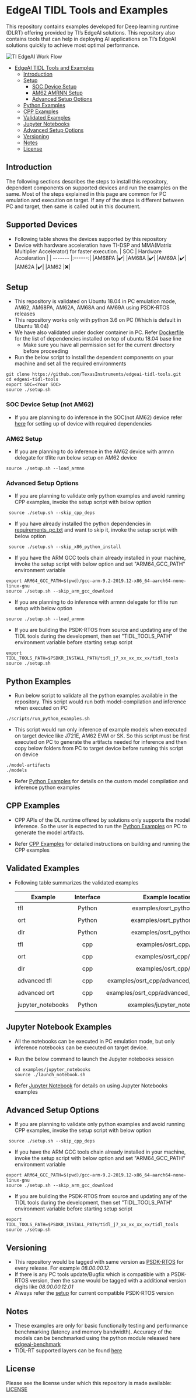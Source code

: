 # EdgeAI TIDL Tools and Examples

This repository contains examples developed for Deep learning runtime (DLRT) offering provided by TI’s EdgeAI solutions. This repository also contains tools that can help in deploying AI applications on TI’s EdgeAI solutions quickly to achieve most optimal performance.

![TI EdgeAI Work Flow](docs/dnn-workflow.png)

- [EdgeAI TIDL Tools and Examples](#edgeai-tidl-tools-and-examples)
  - [Introduction](#introduction)
  - [Setup](#setup)
    - [SOC Device Setup](#device-setup)
    - [AM62 AMRNN Setup](#am62-setup)
    - [Advanced Setup Options](#advanced-setup-options)
  - [Python Examples](#python-examples)
  - [CPP Examples](#cpp-examples)
  - [Validated Examples](#validated-examples)
  - [Jupyter Notebooks](#jupyter-notebooks)
  - [Advanced Setup Options](#advanced-setup-options)
  - [Versioning](#versioning)
  - [Notes](#notes)
  - [License](#license)

## Introduction
 The following sections describes the steps to install this repository, dependent components on supported devices and run the examples on the same. Most of the steps explained in this page are common for PC emulation and execution on target. If any of the steps is different between PC and target, then same is called out in this document.

 ## Supported Devices
- Following table shows the devices supported by this repository
- Device with hardware acceleration have TI-DSP and MMA(Matrix Multiplier Accelerator) for faster execution. 
  | SOC  | Hardware Acceleration |
    | ------- |:------:|
    |AM68PA |:heavy_check_mark:|
    |AM68A |:heavy_check_mark:|
    |AM69A |:heavy_check_mark:|
    |AM62A |:heavy_check_mark:|
    |AM62 |:x:|

## Setup
  - This repository is validated on Ubuntu 18.04 in PC emulation mode, AM62, AM68PA, AM62A, AM68A and AM69A using PSDK-RTOS releases
  - This repository works only with python 3.6 on PC (Which is default in Ubuntu 18.04)
  - We have also validated under docker container in PC. Refer [Dockerfile](./Dockerfile) for the list of dependencies installed on top of ubuntu 18.04 base line
    - Make sure you have all permission set for the current directory before proceeding 
  - Run the below script to install the dependent components on your machine and set all the required environments
 ```
 git clone https://github.com/TexasInstruments/edgeai-tidl-tools.git
 cd edgeai-tidl-tools
 export SOC=<Your SOC>
 source ./setup.sh
```
### SOC Device Setup (not AM62)
  - If you are planning to do inference in the SOC(not AM62) device refer [here](./examples/osrt_python/README.md#model-inference-on-evm) for setting up of device with required dependencies 
### AM62 Setup
  - If you are planning to do inference in the AM62 device with armnn delegate for tflite run below setup on AM62 device
  ```
  source ./setup.sh --load_armnn
  ```
### Advanced Setup Options
  - If you are planning to validate only  python examples and avoid running CPP examples, invoke the setup script with below option
   
```
 source ./setup.sh --skip_cpp_deps
```
- If you have already installed the python dependencies in [requirements_pc.txt](./requirements_pc.txt) and want to skip it, invoke the setup script with below option
   
```
 source ./setup.sh --skip_x86_python_install
```
  - If you have the ARM GCC tools chain already installed in your machine, invoke the setup script with below option and set "ARM64_GCC_PATH" environment variable
   
```
export ARM64_GCC_PATH=$(pwd)/gcc-arm-9.2-2019.12-x86_64-aarch64-none-linux-gnu
source ./setup.sh --skip_arm_gcc_download
```
  - If you are planning to do inference with armnn delegate for tflite run  setup with below option

```
source ./setup.sh --load_armnn
```

  - If you are building the PSDK-RTOS from source and updating any of the TIDL tools during the development, then set  "TIDL_TOOLS_PATH" environment variable before starting setup script
   
```
export TIDL_TOOLS_PATH=$PSDKR_INSTALL_PATH/tidl_j7_xx_xx_xx_xx/tidl_tools
source ./setup.sh
```
 

## Python Examples

  - Run below script to validate all the python examples available in the repository. This script would run both model-compilation and inference when executed on PC
   
```
./scripts/run_python_examples.sh
```

  - This script would run only inference of example models when executed on target device like J721E, AM62 EVM or SK. So this script must be first executed on PC to generate the artifacts needed for inference and then copy below folders from PC to target device before running this script on device
```
./model-artifacts
./models
```
  - Refer [Python Examples](examples/osrt_python/README.md) for details on the custom model compilation and inference python examples

## CPP Examples
   - CPP APIs of the DL runtime offered by solutions only supports the model inference. So the user is expected  to run the [Python Examples](#python-examples) on PC to generate the model artifacts.

- Refer [CPP Examples](examples/osrt_cpp/README.md) for detailed instructions on building and running the CPP examples

## Validated Examples
  - Following table summarizes the validated examples 

    | Example  | Interface |Example  location| AM62   | AM68PA  | AM68A  | AM69A  | AM62A  |
    | ------- |:------:|:------:|:------:|:-----:|:-----:|:-----:|:-----:|
    |tfl | Python | examples/osrt_python/tfl/ | :heavy_check_mark: |:heavy_check_mark:|:heavy_check_mark:|:heavy_check_mark:|:heavy_check_mark:|
    |ort | Python | examples/osrt_python/ort/ | :heavy_check_mark: |:heavy_check_mark:|:heavy_check_mark:|:heavy_check_mark:|:heavy_check_mark:|
    |dlr | Python | examples/osrt_python/dlr/ |  |:heavy_check_mark:|:heavy_check_mark:||:heavy_check_mark:|
    |tfl | cpp | examples/osrt_cpp/tfl/ | :heavy_check_mark: |:heavy_check_mark:|
    |ort | cpp | examples/osrt_cpp/ort/ | :heavy_check_mark: |:heavy_check_mark:|
    |dlr | cpp | examples/osrt_cpp/dlr/ |  |:heavy_check_mark:|
    |advanced tfl | cpp | examples/osrt_cpp/advanced_examples/tfl/ |  |:heavy_check_mark:|
    |advanced ort | cpp | examples/osrt_cpp/advanced_examples/ort/ |  |:heavy_check_mark:|
    |jupyter_notebooks| Python | examples/jupyter_notebooks |  |:heavy_check_mark:|
 

## Jupyter Notebook Examples

- All the notebooks can be executed in PC emulation mode, but only inference notebooks can be executed on target device.
- Run the below command to launch the Jupyter notebooks session

    ```
    cd examples/jupyter_notebooks
    source ./launch_notebook.sh
    ```
- Refer [Jupyter Notebook](examples/jupyter_notebooks/README.md) for details on using Jupyter Notebooks examples


## Advanced Setup Options
  - If you are planning to validate only  python examples and avoid running CPP examples, invoke the setup script with below option
   
```
 source ./setup.sh --skip_cpp_deps
```
  - If you have the ARM GCC tools chain already installed in your machine, invoke the setup script with below option and set "ARM64_GCC_PATH" environment variable
   
```
export ARM64_GCC_PATH=$(pwd)/gcc-arm-9.2-2019.12-x86_64-aarch64-none-linux-gnu
source ./setup.sh --skip_arm_gcc_download
```

  - If you are building the PSDK-RTOS from source and updating any of the TIDL tools during the development, then set  "TIDL_TOOLS_PATH" environment variable before starting setup script
   
```
export TIDL_TOOLS_PATH=$PSDKR_INSTALL_PATH/tidl_j7_xx_xx_xx_xx/tidl_tools
source ./setup.sh
```

## Versioning

- This repository would be tagged with same version as [PSDK-RTOS](https://www.ti.com/tool/download/PROCESSOR-SDK-RTOS-J721E) for every release. For example *08.00.00.12*.
- If there is any PC tools update/Bugfix which is compatible with a PSDK-RTOS version, then the same would be tagged with a additional version digits like *08.00.00.12.01*
- Always refer the [setup](./setup.sh) for current compatible PSDK-RTOS version
  
## Notes

-  These examples are only for basic functionally testing and performance benchmarking (latency and memory bandwidth). Accuracy of the models can be benchmarked using the python module released here [edgeai-benchmark](https://github.com/TexasInstruments/edgeai-benchmark)
- TIDL-RT supported layers can be found [here](https://software-dl.ti.com/jacinto7/esd/processor-sdk-rtos-jacinto7/08_02_00_05/exports/docs/tidl_j721e_08_02_00_11/ti_dl/docs/user_guide_html/md_tidl_layers_info.html)

## License
Please see the license under which this repository is made available: [LICENSE](./LICENSE)
